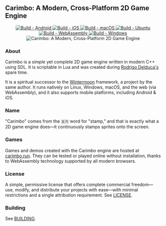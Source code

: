 ## Carimbo: A Modern, Cross-Platform 2D Game Engine

<p align="center">
  <a href="https://github.com/willtobyte/carimbo/actions/workflows/build.yml">
    <img alt="Build - Android" src="https://github.com/willtobyte/carimbo/actions/workflows/build.yml/badge.svg?branch=main&event=push&job=android">
  </a>
  <a href="https://github.com/willtobyte/carimbo/actions/workflows/build.yml">
    <img alt="Build - iOS" src="https://github.com/willtobyte/carimbo/actions/workflows/build.yml/badge.svg?branch=main&event=push&job=ios">
  </a>
  <a href="https://github.com/willtobyte/carimbo/actions/workflows/build.yml">
    <img alt="Build - macOS" src="https://github.com/willtobyte/carimbo/actions/workflows/build.yml/badge.svg?branch=main&event=push&job=macos">
  </a>
  <a href="https://github.com/willtobyte/carimbo/actions/workflows/build.yml">
    <img alt="Build - Ubuntu" src="https://github.com/willtobyte/carimbo/actions/workflows/build.yml/badge.svg?branch=main&event=push&job=ubuntu">
  </a>
  <a href="https://github.com/willtobyte/carimbo/actions/workflows/build.yml">
    <img alt="Build - WebAssembly" src="https://github.com/willtobyte/carimbo/actions/workflows/build.yml/badge.svg?branch=main&event=push&job=webassembly">
  </a>
  <a href="https://github.com/willtobyte/carimbo/actions/workflows/build.yml">
    <img alt="Build - Windows" src="https://github.com/willtobyte/carimbo/actions/workflows/build.yml/badge.svg?branch=main&event=push&job=windows">
  </a>

  <img src="carimbo.avif" alt="Carimbo: A Modern, Cross-Platform 2D Game Engine">
</p>

### About

Carimbo is a simple yet complete 2D game engine written in modern C++ using SDL. It is scriptable in Lua and was created during [Rodrigo Delduca's](https://rodrigodelduca.org) spare time.

It is a spiritual successor to the [Wintermoon](https://github.com/wintermoon/wintermoon) framework, a project by the same author. It runs natively on Linux, Windows, macOS, and the web (via WebAssembly), and it also supports mobile platforms, including Android & iOS.

### Name

"Carimbo" comes from the 🇧🇷 word for "stamp," and that is exactly what a 2D game engine does—it continuously stamps sprites onto the screen.

### Games

Games and demos created with the Carimbo engine are hosted at [carimbo.run](https://carimbo.run). They can be tested or played online without installation, thanks to WebAssembly technology supported by all modern browsers.

### License

A simple, permissive license that offers complete commercial freedom—use, modify, and distribute your projects with ease—with minimal restrictions and a single attribution requirement. See [LICENSE](LICENSE).

### Building

See [BUILDING](BUILDING.md).
